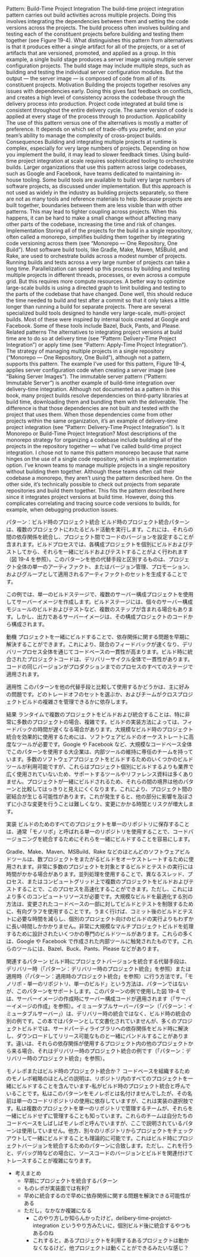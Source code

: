 Pattern: Build-Time Project Integration The build-time project integration pattern carries out build activities across multiple projects. Doing this involves integrating the dependencies between them and setting the code versions across the projects. The build process often involves building and testing each of the constituent projects before building and testing them together (see Figure 19-4). What distinguishes this pattern from alternatives is that it produces either a single artifact for all of the projects, or a set of artifacts that are versioned, promoted, and applied as a group.
In this example, a single build stage produces a server image using multiple server configuration projects. The build stage may include multiple steps, such as building and testing the individual server configuration modules. But the output — the server image — is composed of code from all of its constituent projects. Motivation Building the projects together resolves any issues with dependencies early. Doing this gives fast feedback on conflicts, and creates a high level of consistency across the codebase through the delivery process into
production. Project code integrated at build time is consistent throughout the entire delivery cycle. The same version of code is applied at every stage of the process through to production. Applicability The use of this pattern versus one of the alternatives is mostly a matter of preference. It depends on which set of trade-offs you prefer, and on your team’s ability to manage the complexity of cross-project builds. Consequences Building and integrating multiple projects at runtime is complex, especially for very large numbers of projects. Depending on how you implement the build, it may lead to slower feedback times. Using build-time project integration at scale requires sophisticated tooling to orchestrate builds. Larger organizations that use this pattern across large codebases, such as Google and Facebook, have teams dedicated to maintaining in-house tooling. Some build tools are available to build very large numbers of software projects, as discussed under implementation. But this approach is not used as widely in the industry as building projects separately, so there are not as many tools and reference materials to help. Because projects are built together, boundaries between them are less visible than with other patterns. This may lead to tighter coupling across projects. When this happens, it can be hard to make a small change without affecting many other parts of the codebase, increasing the time and risk of changes. Implementation Storing all of the projects for the build in a single repository, often called a monorepo, simplifies building them together by integrating code versioning across them (see “Monorepo — One Repository, One Build”).
Most software build tools, like Gradle, Make, Maven, MSBuild, and Rake, are used to orchestrate builds across a modest number of projects. Running builds and tests across a very large number of projects can take a long time. Parallelization can speed up this process by building and testing multiple projects in different threads, processes, or even across a compute grid. But this requires more compute resources. A better way to optimize large-scale builds is using a directed graph to limit building and testing to the parts of the codebase that have changed. Done well, this should reduce the time needed to build and test after a commit so that it only takes a little longer than running a build for separate projects. There are several specialized build tools designed to handle very large-scale, multi-project builds. Most of these were inspired by internal tools created at Google and Facebook. Some of these tools include Bazel, Buck, Pants, and Please. Related patterns The alternatives to integrating project versions at build time are to do so at delivery time (see “Pattern: Delivery-Time Project Integration”) or apply time (see “Pattern: Apply-Time Project Integration”). The strategy of managing multiple projects in a single repository (“Monorepo — One Repository, One Build”), although not a pattern, supports this pattern. The example I’ve used for this pattern, Figure 19-4, applies server configuration code when creating a server image (see “Baking Server Images”). The immutable server pattern (“Pattern: Immutable Server”) is another example of build-time integration over delivery-time integration. Although not documented as a pattern in this book, many project builds resolve dependencies on third-party libraries at build time, downloading them and bundling them with the deliverable. The difference is that those dependencies are not built and tested with the project that uses them. When those dependencies come from other projects within the same organization, it’s an example of delivery-time project integration (see “Pattern: Delivery-Time Project Integration”).
Is It Monorepo or Build-Time Project Integration? Most descriptions of the monorepo strategy for organizing a codebase include building all of the projects in the repository together — what I’ve called build-time project integration. I chose not to name this pattern monorepo because that name hinges on the use of a single code repository, which is an implementation option. I’ve known teams to manage multiple projects in a single repository without building them together. Although these teams often call their codebase a monorepo, they aren’t using the pattern described here. On the other side, it’s technically possible to check out projects from separate repositories and build them together. This fits the pattern described here since it integrates project versions at build time. However, doing this complicates correlating and tracing source code versions to builds, for example, when debugging production issues.

パターン：ビルド時のプロジェクト統合
ビルド時のプロジェクト統合パターンは、複数のプロジェクトにわたるビルド活動を実行します。これには、それらの間の依存関係を統合し、プロジェクト間でコードのバージョンを設定することが含まれます。ビルドプロセスでは、各構成プロジェクトを個別にビルドおよびテストしてから、それらを一緒にビルドおよびテストすることがよく行われます（図 19-4 を参照）。このパターンを他の代替手段と区別するものは、プロジェクト全体の単一のアーティファクト、またはバージョン管理、プロモーション、およびグループとして適用されるアーティファクトのセットを生成することです。

この例では、単一のビルドステージで、複数のサーバー構成プロジェクトを使用してサーバーイメージを作成します。ビルドステージには、個々のサーバー構成モジュールのビルドおよびテストなど、複数のステップが含まれる場合もあります。しかし、出力であるサーバーイメージは、その構成プロジェクトのコードから構成されます。

動機
プロジェクトを一緒にビルドすることで、依存関係に関する問題を早期に解決することができます。これにより、競合のフィードバックが速くなり、デリバリープロセス全体を通じてコードベースの一貫性が高まります。ビルド時に統合されたプロジェクトコードは、デリバリーサイクル全体で一貫性があります。コードの同じバージョンがプロダクションまでのプロセスのすべてのステージで適用されます。

適用性
このパターンを他の代替手段と比較して使用するかどうかは、主に好みの問題です。どのトレードオフのセットを選ぶか、およびチームがクロスプロジェクトビルドの複雑さを管理できるかに依存します。

結果
ランタイムで複数のプロジェクトをビルドおよび統合することは、特に非常に多数のプロジェクトの場合、複雑です。ビルドの実装方法によっては、フィードバックの時間が遅くなる場合があります。大規模なビルド時のプロジェクト統合を効果的に使用するためには、ソフトウェアビルドのオーケストレートに高度なツールが必要です。Google や Facebook など、大規模なコードベース全体でこのパターンを使用する大企業は、内部ツールの維持に専任のチームを持っています。多数のソフトウェアプロジェクトをビルドするためのいくつかのビルドツールが利用可能ですが、これらはプロジェクト個別にビルドするよりも業界で広く使用されていないため、サポートするツールやリファレンス資料は多くありません。プロジェクトが一緒にビルドされるため、それらの間の境界は他のパターンと比較してはっきりと見えにくくなります。これにより、プロジェクト間の密結合が生じる可能性があります。これが発生すると、他の部分に影響を及ぼさずに小さな変更を行うことは難しくなり、変更にかかる時間とリスクが増大します。

実装
ビルドのためのすべてのプロジェクトを単一のリポジトリに保存することは、通常「モノリポ」と呼ばれる単一のリポジトリを使用することで、コードバージョニングを統合するためにそれらを一緒にビルドすることを容易にします。

Gradle、Make、Maven、MSBuild、Rake などのほとんどのソフトウェアビルドツールは、数プロジェクトをまたがるビルドをオーケストレートするために使用されます。非常に多数のプロジェクトを対象とするビルドとテストの実行には時間がかかる場合があります。並列処理を使用することで、異なるスレッド、プロセス、またはコンピュートグリッド上で複数のプロジェクトをビルドおよびテストすることで、このプロセスを高速化することができます。ただし、これにはより多くのコンピュートリソースが必要です。大規模なビルドを最適化する別の方法は、変更されたコードベースの一部に対してビルドとテストを制限するために、有向グラフを使用することです。うまく行けば、コミット後のビルドとテストに必要な時間を減らし、個別のプロジェクト向けのビルドの実行よりもわずかに長い時間しかかかりません。非常に大規模なマルチプロジェクトビルドを処理するために設計されたいくつかの専門のビルドツールがあります。これらの多くは、Google や Facebook で作成された内部ツールに触発されたものです。これらのツールには、Bazel、Buck、Pants、Please などがあります。

関連するパターン
ビルド時にプロジェクトバージョンを統合する代替手段は、デリバリー時（「パターン：デリバリー時のプロジェクト統合」を参照）または適用時（「パターン：適用時のプロジェクト統合」を参照）に行う方法です。「モノリポ - 単一のリポジトリ、単一のビルド」という方法は、パターンではないが、このパターンをサポートします。このパターンの例で使用した図 19-4 では、サーバーイメージの作成時にサーバー構成コードが適用されます（「サーバーイメージの作成」を参照）。イミュータブルサーバーパターン（「パターン：イミュータブルサーバー」）は、デリバリー時の統合ではなく、ビルド時の統合の別の例です。この本ではパターンとして文書化されていませんが、多くのプロジェクトビルドでは、サードパーティライブラリへの依存関係をビルド時に解決し、ダウンロードしてリリース可能なものと一緒にバンドルすることがあります。違いは、それらの依存関係が使用するプロジェクト内の他のプロジェクトから来る場合、それはデリバリー時のプロジェクト統合の例です（「パターン：デリバリー時のプロジェクト統合」を参照）。

モノレポまたはビルド時のプロジェクト統合か？
コードベースを組織するためのモノレポ戦略のほとんどの説明は、リポジトリ内のすべてのプロジェクトを一緒にビルドすることを含んでいます-私がビルド時のプロジェクト統合と呼んでいることです。私はこのパターンをモノレポとは名付けませんでしたが、その名前は単一のコードリポジトリの使用に依存していますが、これは実装の選択肢です。私は複数のプロジェクトを単一のリポジトリで管理するチームが、それらを一緒にビルドせずに管理することも知っています。これらのチームは自分たちのコードベースをしばしばモノレポと呼んでいますが、ここで説明されているパターンは使用していません。他方、別々のリポジトリからプロジェクトをチェックアウトして一緒にビルドすることも理論的に可能です。これはビルド時にプロジェクトバージョンを統合するためのパターンに合致します。ただし、これを行うと、デバッグ時などの場合に、ソースコードのバージョンとビルドを関連付けてトレースすることが複雑になります。

- 考えまとめ
  - 早期にプロジェクトを統合するパターン
  - ものレポが実装面では有利?
  - 早めに統合するので早めに依存関係に関する問題を解決できる可能性がある
  - ただし，なかなか複雑になる
    - このやり方しか知らんかったけど，delibery-time-projetct-integration というやり方みたいに，個別ビルド後に統合するやつもあるのね
    - これすると，あるプロジェクトを利用するあるプロジェクトは動かなくなるけど，他プロジェクトは動くことができるみたいな感じ？
